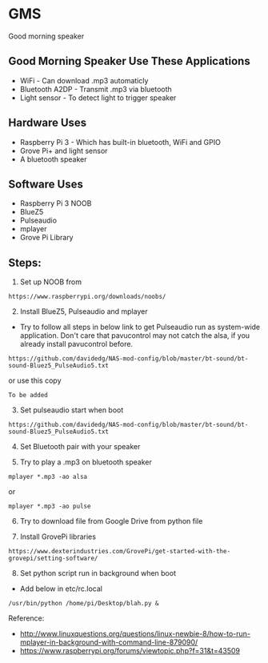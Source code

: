 # GMS
Good morning speaker

## Good Morning Speaker Use These Applications
* WiFi - Can download .mp3 automaticly
* Bluetooth A2DP - Transmit .mp3 via bluetooth
* Light sensor - To detect light to trigger speaker

## Hardware Uses
* Raspberry Pi 3 - Which has built-in bluetooth, WiFi and GPIO
* Grove Pi+ and light sensor
* A bluetooth speaker

## Software Uses
* Raspberry Pi 3 NOOB
* BlueZ5
* Pulseaudio
* mplayer
* Grove Pi Library


## Steps:
1. Set up NOOB from
  ```
  https://www.raspberrypi.org/downloads/noobs/ 
  ```

2. Install BlueZ5, Pulseaudio and mplayer
  - Try to follow all steps in below link to get Pulseaudio run as system-wide application. 
  Don't care that pavucontrol may not catch the alsa, if you already install pavucontrol before.
  ```
  https://github.com/davidedg/NAS-mod-config/blob/master/bt-sound/bt-sound-Bluez5_PulseAudio5.txt
  ```
  or use this copy
  ```
  To be added
  ```

3. Set pulseaudio start when boot
  ```
  https://github.com/davidedg/NAS-mod-config/blob/master/bt-sound/bt-sound-Bluez5_PulseAudio5.txt
  ```
  
4. Set Bluetooth pair with your speaker

5. Try to play a .mp3 on bluetooth speaker
  ```
  mplayer *.mp3 -ao alsa
  ```
  or 
  ```
  mplayer *.mp3 -ao pulse
  ```
  
  
6. Try to download file from Google Drive from python file

7. Install GrovePi libraries
  ```
  https://www.dexterindustries.com/GrovePi/get-started-with-the-grovepi/setting-software/
  ```
  
8. Set python script run in background when boot
  - Add below in etc/rc.local
  ```
  /usr/bin/python /home/pi/Desktop/blah.py &
  ```
  
  
Reference:
- http://www.linuxquestions.org/questions/linux-newbie-8/how-to-run-mplayer-in-background-with-command-line-879090/
- https://www.raspberrypi.org/forums/viewtopic.php?f=31&t=43509
 
